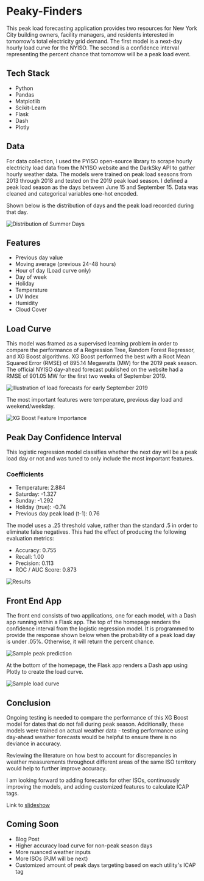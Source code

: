 # Peaky-Finders

This peak load forecasting application provides two resources for New York City building owners, facility managers, and residents interested in tomorrow's total electricity grid demand. The first model is a next-day hourly load curve for the NYISO. The second is a confidence interval representing the percent chance that tomorrow will be a peak load event. 

## Tech Stack

- Python 
- Pandas
- Matplotlib
- Scikit-Learn
- Flask
- Dash 
- Plotly

## Data

For data collection, I used the PYISO open-source library to scrape hourly electricity load data from the NYISO website and the DarkSky API to gather hourly weather data. The models were trained on peak load seasons from 2013 through 2018 and tested on the 2019 peak load season. I defined a peak load season as the days between June 15 and September 15. Data was cleaned and categorical variables one-hot encoded. 

Shown below is the distribution of days and the peak load recorded during that day. 

![Distribution of Summer Days](images/peak_day_distribution.png)

## Features

- Previous day value
- Moving average (previous 24-48 hours) 
- Hour of day (Load curve only)
- Day of week 
- Holiday
- Temperature
- UV Index
- Humidity
- Cloud Cover


## Load Curve 

This model was framed as a supervised learning problem in order to compare the performance of a Regression Tree, Random Forest Regressor, and XG Boost algorithms. XG Boost performed the best with a Root Mean Squared Error (RMSE) of 895.14 Megawatts (MW) for the 2019 peak season. The official NYISO day-ahead forecast published on the website had a RMSE of 901.05 MW for the first two weeks of September 2019.

![Illustration of load forecasts for early September 2019](images/load_forecast_illustration.png)

The most important features were temperature, previous day load and weekend/weekday.  

![XG Boost Feature Importance](images/xg_boost_feature_importance.png)


## Peak Day Confidence Interval 

This logistic regression model classifies whether the next day will be a peak load day or not and was tuned to only include the most important features.

### Coefficients
- Temperature: 2.884
- Saturday: -1.327 
- Sunday: -1.292 
- Holiday (true): -0.74
- Previous day peak load (t-1): 0.76

The model uses a .25 threshold value, rather than the standard .5 in order to eliminate false negatives. This had the effect of producing the following evaluation metrics:
- Accuracy: 0.755
- Recall: 1.00
- Precision: 0.113
- ROC / AUC Score: 0.873

![Results](images/confusion_matrix_log.png)

## Front End App

The front end consists of two applications, one for each model, with a Dash app running within a Flask app. The top of the homepage renders the confidence interval from the logistic regression model. It is programmed to provide the response shown below when the probability of a peak load day is under .05%. Otherwise, it will return the percent chance. 

![Sample peak prediction](images/sample_prediction.png)

At the bottom of the homepage, the Flask app renders a Dash app using Plotly to create the load curve. 

![Sample load curve](images/sample_load_curve.png)

## Conclusion

Ongoing testing is needed to compare the performance of this XG Boost model for dates that do not fall during peak season. Additionally, these models were trained on actual weather data - testing performance using day-ahead weather forecasts would be helpful to ensure there is no deviance in accuracy. 

Reviewing the literature on how best to account for discrepancies in weather measurements throughout different areas of the same ISO territory would help to further improve accuracy. 

I am looking forward to adding forecasts for other ISOs, continuously improving the models, and adding customized features to calculate ICAP tags. 

Link to [slideshow](https://docs.google.com/presentation/d/1AdA7OE8VJQxQF6DAVs81xLXPfjvnHUb99oBfRkqpB7M/edit#slide=id.g6bd401033a_0_275) 

## Coming Soon 
- Blog Post 
- Higher accuracy load curve for non-peak season days 
- More nuanced weather inputs
- More ISOs (PJM will be next)
- Customized amount of peak days targeting based on each utility's ICAP tag 

